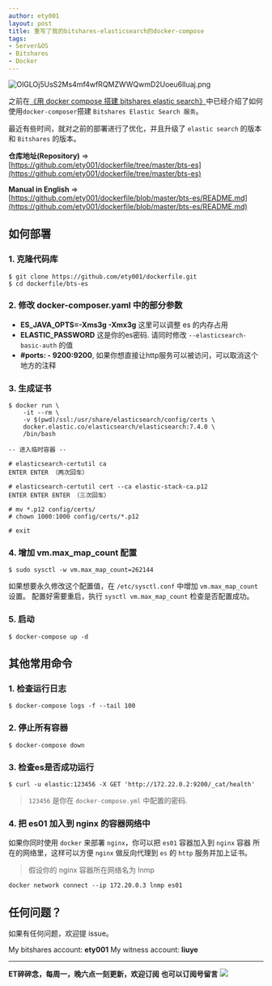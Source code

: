 ```yaml
---
author: ety001
layout: post
title: 重写了我的bitshares-elasticsearch的docker-compose
tags:
- Server&OS
- Bitshares
- Docker
---
```


![OlGLOj5UsS2Ms4mf4wfRQMZWWQwmD2Uoeu6lIuaj.png](https://cdn.steemitimages.com/DQmSWLDEXYtzT8XP4Geq549MY2415EC9JRSsN7VwcMW4wxq/OlGLOj5UsS2Ms4mf4wfRQMZWWQwmD2Uoeu6lIuaj.png)

之前在[《用 docker compose 搭建 bitshares elastic search》](/2019/07/15/bitshares-es-node.html)中已经介绍了如何使用`docker-composer`搭建 `Bitshares Elastic Search 服务`。

最近有些时间，就对之前的部署进行了优化，并且升级了 `elastic search` 的版本和 `Bitshares` 的版本。

**仓库地址(Repository)** => [https://github.com/ety001/dockerfile/tree/master/bts-es](https://github.com/ety001/dockerfile/tree/master/bts-es)

**Manual in English** => [https://github.com/ety001/dockerfile/blob/master/bts-es/README.md](https://github.com/ety001/dockerfile/blob/master/bts-es/README.md)

## 如何部署

### 1. 克隆代码库

```
$ git clone https://github.com/ety001/dockerfile.git
$ cd dockerfile/bts-es
```

### 2. 修改 docker-composer.yaml 中的部分参数

* **ES_JAVA_OPTS=-Xms3g -Xmx3g** 这里可以调整 es 的内存占用
* **ELASTIC_PASSWORD** 这是你的es密码. 请同时修改 `--elasticsearch-basic-auth` 的值
* **#ports: - 9200:9200**, 如果你想直接让http服务可以被访问，可以取消这个地方的注释

### 3. 生成证书

```
$ docker run \
    -it --rm \
    -v $(pwd)/ssl:/usr/share/elasticsearch/config/certs \
    docker.elastic.co/elasticsearch/elasticsearch:7.4.0 \
    /bin/bash

-- 进入临时容器 --

# elasticsearch-certutil ca
ENTER ENTER （两次回车）

# elasticsearch-certutil cert --ca elastic-stack-ca.p12
ENTER ENTER ENTER （三次回车）

# mv *.p12 config/certs/
# chown 1000:1000 config/certs/*.p12

# exit
```

### 4. 增加 vm.max_map_count 配置

```
$ sudo sysctl -w vm.max_map_count=262144
```
如果想要永久修改这个配置值，在 `/etc/sysctl.conf` 中增加 `vm.max_map_count` 设置。
配置好需要重启，执行 `sysctl vm.max_map_count` 检查是否配置成功。

### 5. 启动

```
$ docker-compose up -d
```

## 其他常用命令

### 1. 检查运行日志

```
$ docker-compose logs -f --tail 100
```

### 2. 停止所有容器

```
$ docker-compose down
```

### 3. 检查es是否成功运行

```
$ curl -u elastic:123456 -X GET 'http://172.22.0.2:9200/_cat/health'
```
> `123456` 是你在 `docker-compose.yml` 中配置的密码.

### 4. 把 es01 加入到 nginx 的容器网络中

如果你同时使用 `docker` 来部署 `nginx`，你可以把 `es01` 容器加入到 `nginx` 容器
所在的网络里，这样可以方便 `nginx` 做反向代理到 `es` 的 `http` 服务并加上证书。

> 假设你的 nginx 容器所在网络名为 lnmp
```
docker network connect --ip 172.20.0.3 lnmp es01
```

## 任何问题？

如果有任何问题，欢迎提 issue。

My bitshares account: **ety001**
My witness account: **liuye**

---
**ET碎碎念，每周一，晚六点一刻更新，欢迎订阅**
**也可以订阅号留言**
![](/img/wechat-subscribe.jpg)
